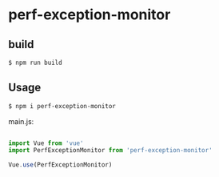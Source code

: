 # perf-exception-monitor
## build
```bash
$ npm run build
```


## Usage
```bash
$ npm i perf-exception-monitor
```

main.js:

```javascript

import Vue from 'vue'
import PerfExceptionMonitor from 'perf-exception-monitor'

Vue.use(PerfExceptionMonitor)